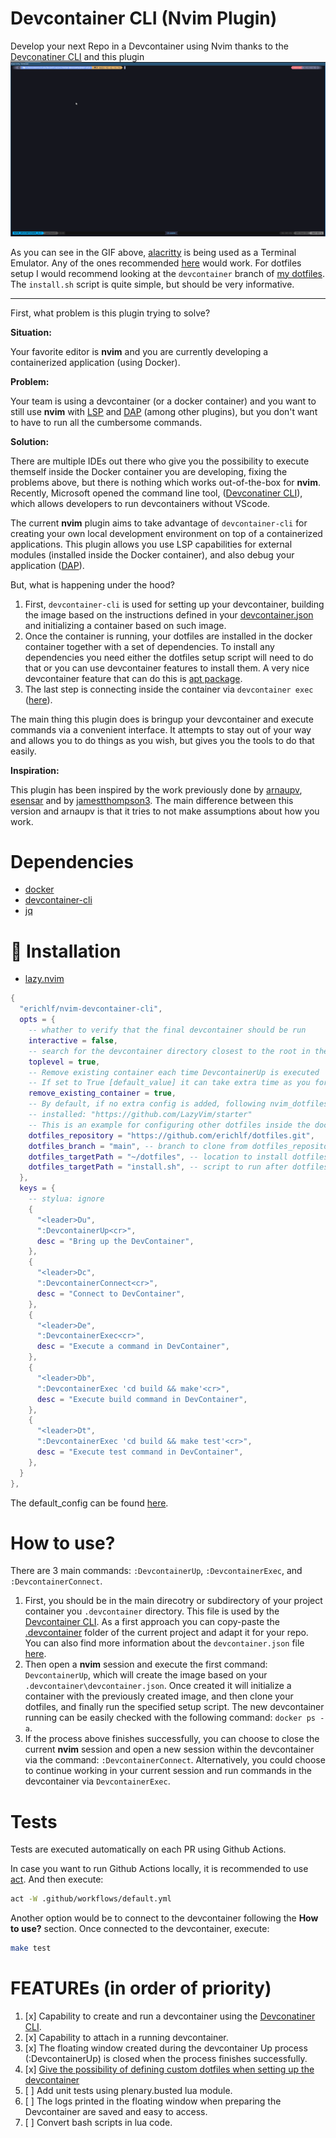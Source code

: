 # Devcontainer CLI (Nvim Plugin)

Develop your next Repo in a Devcontainer using Nvim thanks to the 
[Devconatiner CLI](https://github.com/devcontainers/cli) and this plugin
![](doc/gifs/nvim_devcontainer_cli-description.gif)

As you can see in the GIF above,
[alacritty](https://github.com/alacritty/alacritty) is being used as a Terminal
Emulator. Any of the ones recommended [here](https://www.lazyvim.org/) would
work. For dotfiles setup I would recommend looking at the `devcontainer` branch
of [my dotfiles](https://github.com/erichlf/dotfiles). The `install.sh` script is
quite simple, but should be very informative.

---

First, what problem is this plugin trying to solve?

**Situation:**

Your favorite editor is **nvim** and you are currently developing a
containerized application (using Docker).

**Problem:**

Your team is using a devcontainer (or a docker container) and you want to still
use **nvim** with [LSP](https://microsoft.github.io/language-server-protocol/)
and [DAP](https://microsoft.github.io/debug-adapter-protocol/) (among other
plugins), but you don't want to have to run all the cumbersome commands.

**Solution:**

There are multiple IDEs out there who give you the possibility to execute
themself inside the Docker container you are developing, fixing the problems
above, but there is nothing which works out-of-the-box for **nvim**. Recently,
Microsoft opened the command line tool, 
([Devconatiner CLI](https://github.com/devcontainers/cli)), which allows developers 
to run devcontainers without VScode.

The current **nvim** plugin aims to take advantage of `devcontainer-cli` for
creating your own local development environment on top of a containerized
applications. This plugin allows you use LSP capabilities for external modules
(installed inside the Docker container), and also debug your application
([DAP](https://microsoft.github.io/debug-adapter-protocol/)).

But, what is happening under the hood?

1. First, `devcontainer-cli` is used for setting up your devcontainer, building
   the image based on the instructions defined in your
   [devcontainer.json](.devcontainer/devcontainer.json) and initializing a
   container based on such image.
2. Once the container is running, your dotfiles are installed in the docker
   container together with a set of dependencies. To install any dependencies you need either the
   dotfiles setup script will need to do that or you can use devcontainer features to install them.
   A very nice devcontainer feature that can do this is 
   [apt package](https://github.com/rocker-org/devcontainer-features/tree/main/src/apt-packages).
3. The last step is connecting inside the container via `devcontainer exec`
   ([here](https://github.com/erichlf/nvim-devcontainer-cli/blob/main/bin/connect_to_devcontainer.sh)).

The main thing this plugin does is bringup your devcontainer and execute
commands via a convenient interface. It attempts to stay out of your way and
allows you to do things as you wish, but gives you the tools to do that easily.

**Inspiration:**

This plugin has been inspired by the work previously done by
[arnaupv](https://github.com/arnaupv/nvim-devcontainer-cli),
[esensar](https://github.com/esensar/nvim-dev-container) and by
[jamestthompson3](https://github.com/jamestthompson3/nvim-remote-containers).
The main difference between this version and arnaupv is that it tries to not
make assumptions about how you work.

# Dependencies

- [docker](https://docs.docker.com/get-docker/)
- [devcontainer-cli](https://github.com/devcontainers/cli#npm-install)
- [jq](https://jqlang.github.io/jq/download/)

# 🔧 Installation

- [lazy.nvim](https://github.com/folke/lazy.nvim)

```lua
{
  "erichlf/nvim-devcontainer-cli",
  opts = {
    -- whather to verify that the final devcontainer should be run
    interactive = false,
    -- search for the devcontainer directory closest to the root in the directory tree
    toplevel = true,
    -- Remove existing container each time DevcontainerUp is executed
    -- If set to True [default_value] it can take extra time as you force to start from scratch
    remove_existing_container = true,
    -- By default, if no extra config is added, following nvim_dotfiles are
    -- installed: "https://github.com/LazyVim/starter"
    -- This is an example for configuring other dotfiles inside the docker container
    dotfiles_repository = "https://github.com/erichlf/dotfiles.git",
    dotfiles_branch = "main", -- branch to clone from dotfiles_repository`
    dotfiles_targetPath = "~/dotfiles", -- location to install dotfiles
    dotfiles_targetPath = "install.sh", -- script to run after dotfiles are cloned
  },
  keys = {
    -- stylua: ignore
    {
      "<leader>Du",
      ":DevcontainerUp<cr>",
      desc = "Bring up the DevContainer",
    },
    {
      "<leader>Dc",
      ":DevcontainerConnect<cr>",
      desc = "Connect to DevContainer",
    },
    {
      "<leader>De",
      ":DevcontainerExec<cr>",
      desc = "Execute a command in DevContainer",
    },
    {
      "<leader>Db",
      ":DevcontainerExec 'cd build && make'<cr>",
      desc = "Execute build command in DevContainer",
    },
    {
      "<leader>Dt",
      ":DevcontainerExec 'cd build && make test'<cr>",
      desc = "Execute test command in DevContainer",
    },
  }
},
```

The default_config can be found [here](./lua/devcontainer_cli/config/init.lua).

# How to use?

There are 3 main commands: `:DevcontainerUp`, `:DevcontainerExec`, and `:DevcontainerConnect`.

1. First, you should be in the main direcotry or subdirectory of your project
   container you `.devcontainer` directory. This file is used by the
   [Devcontainer CLI](https://github.com/devcontainers/cli). As a first
   approach you can copy-paste the
   [.devcontainer](.devcontainer/devcontainer.json) folder of the current
   project and adapt it for your repo. You can also find more information about
   the `devcontainer.json` file
   [here](https://code.visualstudio.com/docs/remote/devcontainerjson-reference).
2. Then open a **nvim** session and execute the first command:
   `DevcontainerUp`, which will create the image based on your
   `.devcontainer\devcontainer.json`. Once created it will initialize a
   container with the previously created image, and then clone your dotfiles,
   and finally run the specified setup script. The new devcontainer running can
   be easily checked with the following command: `docker ps -a`.
3. If the process above finishes successfully, you can choose to close the
   current **nvim** session and open a new session within the devcontainer via
   the command: `:DevcontainerConnect`. Alternatively, you could choose to
   continue working in your current session and run commands in the
   devcontainer via `DevcontainerExec`.

# Tests

Tests are executed automatically on each PR using Github Actions.

In case you want to run Github Actions locally, it is recommended to use
[act](https://github.com/nektos/act#installation). And then execute:

```bash
act -W .github/workflows/default.yml
```

Another option would be to connect to the devcontainer following the **How to
use?** section. Once connected to the devcontainer, execute:

```bash
make test
```

# FEATUREs (in order of priority)

1. [x] Capability to create and run a devcontainer using the [Devconatiner CLI](https://github.com/devcontainers/cli).
2. [x] Capability to attach in a running devcontainer.
3. [x] The floating window created during the devcontainer Up process (:DevcontainerUp<cr>) is closed when the process finishes successfully.
4. [x] [Give the possibility of defining custom dotfiles when setting up the devcontainer](https://github.com/erichlf/nvim-devcontainer-cli/issues/1)
5. [ ] Add unit tests using plenary.busted lua module.
6. [ ] The logs printed in the floating window when preparing the Devcontainer are saved and easy to access.
7. [ ] Convert bash scripts in lua code.
